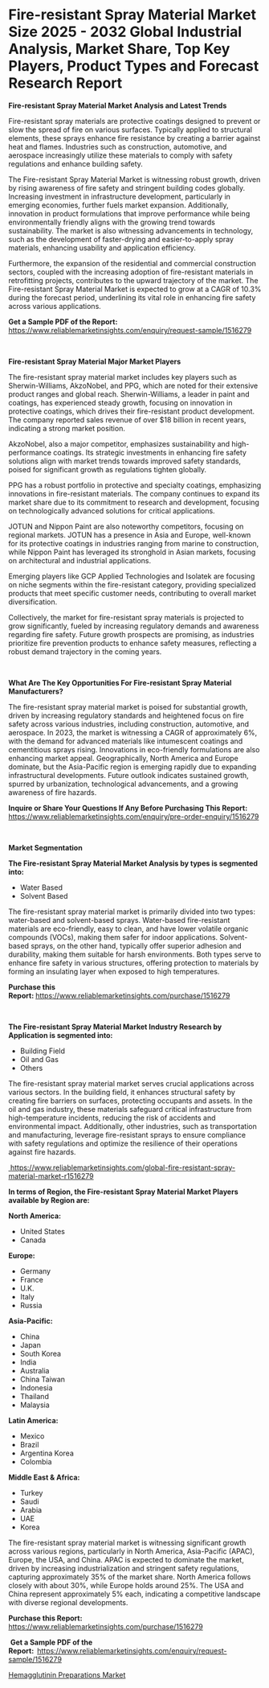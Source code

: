 <p><h1>Fire-resistant Spray Material Market Size 2025 - 2032 Global Industrial Analysis, Market Share, Top Key Players, Product Types and Forecast Research Report</h1></p><p><strong>Fire-resistant Spray Material Market Analysis and Latest Trends</strong></p>
<p><p>Fire-resistant spray materials are protective coatings designed to prevent or slow the spread of fire on various surfaces. Typically applied to structural elements, these sprays enhance fire resistance by creating a barrier against heat and flames. Industries such as construction, automotive, and aerospace increasingly utilize these materials to comply with safety regulations and enhance building safety.</p><p>The Fire-resistant Spray Material Market is witnessing robust growth, driven by rising awareness of fire safety and stringent building codes globally. Increasing investment in infrastructure development, particularly in emerging economies, further fuels market expansion. Additionally, innovation in product formulations that improve performance while being environmentally friendly aligns with the growing trend towards sustainability. The market is also witnessing advancements in technology, such as the development of faster-drying and easier-to-apply spray materials, enhancing usability and application efficiency.</p><p>Furthermore, the expansion of the residential and commercial construction sectors, coupled with the increasing adoption of fire-resistant materials in retrofitting projects, contributes to the upward trajectory of the market. The Fire-resistant Spray Material Market is expected to grow at a CAGR of 10.3% during the forecast period, underlining its vital role in enhancing fire safety across various applications.</p></p>
<p><strong>Get a Sample PDF of the Report:&nbsp;</strong> <a href="https://www.reliablemarketinsights.com/enquiry/request-sample/1516279?utm_campaign=2888&utm_medium=2&utm_source=Github&utm_content=ia&utm_term=29032025&utm_id=fire-resistant-spray-material">https://www.reliablemarketinsights.com/enquiry/request-sample/1516279</a></p>
<p>&nbsp;</p>
<p><strong>Fire-resistant Spray Material Major Market Players</strong></p>
<p><p>The fire-resistant spray material market includes key players such as Sherwin-Williams, AkzoNobel, and PPG, which are noted for their extensive product ranges and global reach. Sherwin-Williams, a leader in paint and coatings, has experienced steady growth, focusing on innovation in protective coatings, which drives their fire-resistant product development. The company reported sales revenue of over $18 billion in recent years, indicating a strong market position.</p><p>AkzoNobel, also a major competitor, emphasizes sustainability and high-performance coatings. Its strategic investments in enhancing fire safety solutions align with market trends towards improved safety standards, poised for significant growth as regulations tighten globally.</p><p>PPG has a robust portfolio in protective and specialty coatings, emphasizing innovations in fire-resistant materials. The company continues to expand its market share due to its commitment to research and development, focusing on technologically advanced solutions for critical applications.</p><p>JOTUN and Nippon Paint are also noteworthy competitors, focusing on regional markets. JOTUN has a presence in Asia and Europe, well-known for its protective coatings in industries ranging from marine to construction, while Nippon Paint has leveraged its stronghold in Asian markets, focusing on architectural and industrial applications.</p><p>Emerging players like GCP Applied Technologies and Isolatek are focusing on niche segments within the fire-resistant category, providing specialized products that meet specific customer needs, contributing to overall market diversification.</p><p>Collectively, the market for fire-resistant spray materials is projected to grow significantly, fueled by increasing regulatory demands and awareness regarding fire safety. Future growth prospects are promising, as industries prioritize fire prevention products to enhance safety measures, reflecting a robust demand trajectory in the coming years.</p></p>
<p>&nbsp;</p>
<p><strong>What Are The Key Opportunities For Fire-resistant Spray Material Manufacturers?</strong></p>
<p><p>The fire-resistant spray material market is poised for substantial growth, driven by increasing regulatory standards and heightened focus on fire safety across various industries, including construction, automotive, and aerospace. In 2023, the market is witnessing a CAGR of approximately 6%, with the demand for advanced materials like intumescent coatings and cementitious sprays rising. Innovations in eco-friendly formulations are also enhancing market appeal. Geographically, North America and Europe dominate, but the Asia-Pacific region is emerging rapidly due to expanding infrastructural developments. Future outlook indicates sustained growth, spurred by urbanization, technological advancements, and a growing awareness of fire hazards.</p></p>
<p><strong>Inquire or Share Your Questions If Any Before Purchasing This Report:</strong> <a href="https://www.reliablemarketinsights.com/enquiry/pre-order-enquiry/1516279?utm_campaign=2888&utm_medium=2&utm_source=Github&utm_content=ia&utm_term=29032025&utm_id=fire-resistant-spray-material">https://www.reliablemarketinsights.com/enquiry/pre-order-enquiry/1516279</a></p>
<p>&nbsp;</p>
<p><strong>Market Segmentation</strong></p>
<p><strong>The Fire-resistant Spray Material Market Analysis by types is segmented into:</strong></p>
<p><ul><li>Water Based</li><li>Solvent Based</li></ul></p>
<p><p>The fire-resistant spray material market is primarily divided into two types: water-based and solvent-based sprays. Water-based fire-resistant materials are eco-friendly, easy to clean, and have lower volatile organic compounds (VOCs), making them safer for indoor applications. Solvent-based sprays, on the other hand, typically offer superior adhesion and durability, making them suitable for harsh environments. Both types serve to enhance fire safety in various structures, offering protection to materials by forming an insulating layer when exposed to high temperatures.</p></p>
<p><strong>Purchase this Report:&nbsp;</strong><a href="https://www.reliablemarketinsights.com/purchase/1516279?utm_campaign=2888&utm_medium=2&utm_source=Github&utm_content=ia&utm_term=29032025&utm_id=fire-resistant-spray-material">https://www.reliablemarketinsights.com/purchase/1516279</a></p>
<p>&nbsp;</p>
<p><strong>The Fire-resistant Spray Material Market Industry Research by Application is segmented into:</strong></p>
<p><ul><li>Building Field</li><li>Oil and Gas</li><li>Others</li></ul></p>
<p><p>The fire-resistant spray material market serves crucial applications across various sectors. In the building field, it enhances structural safety by creating fire barriers on surfaces, protecting occupants and assets. In the oil and gas industry, these materials safeguard critical infrastructure from high-temperature incidents, reducing the risk of accidents and environmental impact. Additionally, other industries, such as transportation and manufacturing, leverage fire-resistant sprays to ensure compliance with safety regulations and optimize the resilience of their operations against fire hazards.</p></p>
<p><a href="https://www.reliablemarketinsights.com/global-fire-resistant-spray-material-market-r1516279?utm_campaign=2888&utm_medium=2&utm_source=Github&utm_content=ia&utm_term=29032025&utm_id=fire-resistant-spray-material">&nbsp;https://www.reliablemarketinsights.com/global-fire-resistant-spray-material-market-r1516279</a></p>
<p><strong>In terms of Region, the Fire-resistant Spray Material Market Players available by Region are:</strong></p>
<p>
    <p> <strong> North America: </strong>
        <ul>
            <li>United States</li>
            <li>Canada</li>
        </ul>
        </p> 
    <p> <strong> Europe: </strong>
        <ul>
            <li>Germany</li>
            <li>France</li>
            <li>U.K.</li>
            <li>Italy</li>
            <li>Russia</li>
        </ul>
        </p> 
    <p> <strong> Asia-Pacific: </strong>
        <ul>
            <li>China</li>
            <li>Japan</li>
            <li>South Korea</li>
            <li>India</li>
            <li>Australia</li>
            <li>China Taiwan</li>
            <li>Indonesia</li>
            <li>Thailand</li>
            <li>Malaysia</li>
        </ul>
        </p> 
    <p> <strong> Latin America: </strong>
        <ul>
            <li>Mexico</li>
            <li>Brazil</li>
            <li>Argentina Korea</li>
            <li>Colombia</li>
        </ul>
        </p> 
    <p> <strong> Middle East & Africa: </strong>
        <ul>
            <li>Turkey</li>
            <li>Saudi</li>
            <li>Arabia</li>
            <li>UAE</li>
            <li>Korea</li>
        </ul>
    </p>
    </p>
<p><p>The fire-resistant spray material market is witnessing significant growth across various regions, particularly in North America, Asia-Pacific (APAC), Europe, the USA, and China. APAC is expected to dominate the market, driven by increasing industrialization and stringent safety regulations, capturing approximately 35% of the market share. North America follows closely with about 30%, while Europe holds around 25%. The USA and China represent approximately 5% each, indicating a competitive landscape with diverse regional developments.</p></p>
<p><strong>Purchase this Report: </strong><a href="https://www.reliablemarketinsights.com/purchase/1516279?utm_campaign=2888&utm_medium=2&utm_source=Github&utm_content=ia&utm_term=29032025&utm_id=fire-resistant-spray-material">https://www.reliablemarketinsights.com/purchase/1516279</a></p>
<p>&nbsp;<strong>Get a Sample PDF of the Report:&nbsp;&nbsp;</strong><a href="https://www.reliablemarketinsights.com/enquiry/request-sample/1516279?utm_campaign=2888&utm_medium=2&utm_source=Github&utm_content=ia&utm_term=29032025&utm_id=fire-resistant-spray-material">https://www.reliablemarketinsights.com/enquiry/request-sample/1516279</a></p>
<p><strong></strong></p>
<p><p><a href="https://github.com/popupioo/Market-Research-Report-List-1/blob/main/hemagglutinin-preparations-market.md?utm_campaign=2888&utm_medium=2&utm_source=Github&utm_content=ia&utm_term=29032025&utm_id=fire-resistant-spray-material">Hemagglutinin Preparations Market</a></p></p>